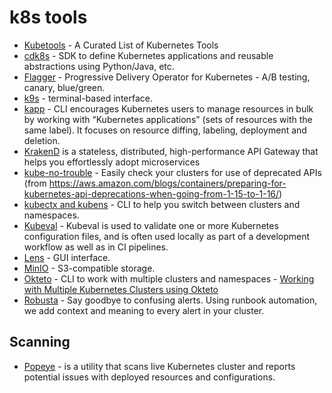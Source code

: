 # k8s tools
* [Kubetools](https://collabnix.github.io/kubetools/) - A Curated List of Kubernetes Tools
* [cdk8s](https://cdk8s.io/) - SDK to define Kubernetes applications and reusable abstractions using Python/Java, etc.
* [Flagger](https://flagger.app/) - Progressive Delivery Operator for Kubernetes - A/B testing, canary, blue/green.
* [k9s](k9s.md) - terminal-based interface.
* [kapp](https://carvel.dev/kapp/) - CLI encourages Kubernetes users to manage resources in bulk by working with “Kubernetes applications” (sets of resources with the same label). It focuses on resource diffing, labeling, deployment and deletion.
* [KrakenD](https://www.krakend.io/) is a stateless, distributed, high-performance API Gateway that helps you effortlessly adopt microservices
* [kube-no-trouble](https://github.com/doitintl/kube-no-trouble) - Easily check your clusters for use of deprecated APIs (from <https://aws.amazon.com/blogs/containers/preparing-for-kubernetes-api-deprecations-when-going-from-1-15-to-1-16/>)
* [kubectx and kubens](https://github.com/ahmetb/kubectx) - CLI to help you switch between clusters and namespaces.
* [Kubeval](https://www.kubeval.com/) - Kubeval is used to validate one or more Kubernetes configuration files, and is often used locally as part of a development workflow as well as in CI pipelines.
* [Lens](https://github.com/lensapp/lens) - GUI interface.
* [MinIO](https://min.io) - S3-compatible storage.
* [Okteto](https://okteto.com/) - CLI to work with multiple clusters and namespaces - [Working with Multiple Kubernetes Clusters using Okteto](https://okteto.com/blog/working-with-multiple-kubernetes-clusters/)
* [Robusta](https://home.robusta.dev/) - Say goodbye to confusing alerts. Using runbook automation, we add context and meaning to every alert in your cluster.

## Scanning

* [Popeye](https://github.com/derailed/popeye) - is a utility that scans live Kubernetes cluster and reports potential issues with deployed resources and configurations.